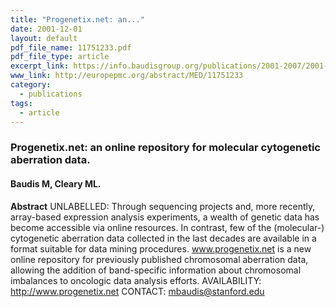 ```yaml
---
title: "Progenetix.net: an..."
date: 2001-12-01
layout: default
pdf_file_name: 11751233.pdf
pdf_file_type: article
excerpt_link: https://info.baudisgroup.org/publications/2001-2007/2001-12-01-Progenetix-net-an/
www_link: http://europepmc.org/abstract/MED/11751233
category:
  - publications
tags:
  - article
---
```


### Progenetix.net: an online repository for molecular cytogenetic aberration data.
#### Baudis M, Cleary ML.

**Abstract** UNLABELLED: Through sequencing projects and, more recently, array-based expression analysis experiments, a wealth of genetic data has become accessible via online resources. In contrast, few of the (molecular-) cytogenetic aberration data collected in the last decades are available in a format suitable for data mining procedures. www.progenetix.net is a new online repository for previously published chromosomal aberration data, allowing the addition of band-specific information about chromosomal imbalances to oncologic data analysis efforts. AVAILABILITY: http://www.progenetix.net CONTACT: mbaudis@stanford.edu
